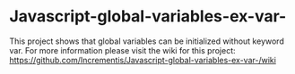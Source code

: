 # Javascript-global-variables-ex-var-
This project shows that global variables can be initialized without keyword var. 
For more information please visit the wiki for this project: https://github.com/Incrementis/Javascript-global-variables-ex-var-/wiki
